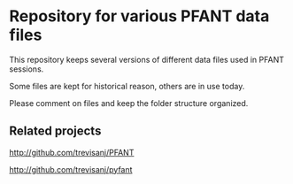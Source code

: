 # Repository for various PFANT data files

This repository keeps several versions of different data files used in PFANT sessions.

Some files are kept for historical reason, others are in use today.

Please comment on files and keep the folder structure organized.

## Related projects

http://github.com/trevisanj/PFANT

http://github.com/trevisanj/pyfant



